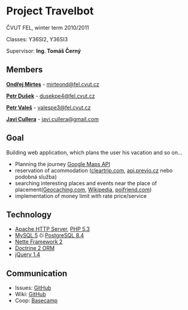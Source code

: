 Project Travelbot
===============

ČVUT FEL, winter term 2010/2011

Classes: Y36SI2, Y36SI3

Supervisor: **Ing. Tomáš Černý**

Members
---------------

**[Ondřej Mirtes](http://github.com/ondrejmirtes)** - mirteond@fel.cvut.cz

**[Petr Dušek](http://github.com/dusekpe4)** - dusekpe4@fel.cvut.cz

**[Petr Valeš](http://github.com/valespe3)** - valespe3@fel.cvut.cz

**[Javi Cullera](http://github.com/jff15)** - javi.cullera@gmail.com

Goal
---------------

Building web application, which plans the user his vacation and so on...

- Planning the journey [Google Maps API](http://code.google.com/intl/cs/apis/maps/index.html)
- reservation of acommodation ([cleartrip.com](http://www.cleartrip.com/), [api.previo.cz](http://api.previo.cz/) nebo podobná služba)
- searching interesting places and events near the place of placement([Geocaching.com](http://www.geocaching.com/), [Wikipedia](http://en.wikipedia.org/), [poifriend.com](http://www.poifriend.com/))
- implementation of money limit with rate price/service

Technology
---------------

- [Apache HTTP Server](http://httpd.apache.org/), [PHP 5.3](http://www.php.net/)
- [MySQL 5](http://www.mysql.com/) či [PostgreSQL 8.4](http://www.postgresql.org/)
- [Nette Framework 2](http://nette.org/)
- [Doctrine 2 ORM](http://www.doctrine-project.org/)
- [jQuery 1.4](http://jquery.com/)

Communication
---------------

- Issues: [GitHub](http://github.com/travelbot/travelbot/issues)
- Wiki: [GitHub](http://github.com/travelbot/travelbot/wiki)
- Coop: [Basecamp](https://travelbot.basecamphq.com/login)